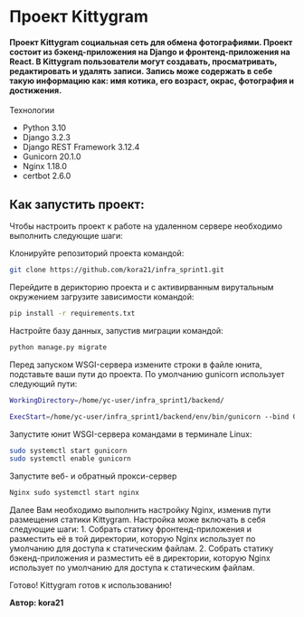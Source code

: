 # Проект Kittygram
#### Проект Kittygram социальная сеть для обмена фотографиями. Проект состоит из бэкенд-приложения на Django и фронтенд-приложения на React. В Kittygram пользователи могут создавать, просматривать, редактировать и удалять записи. Запись може содержать в себе такую информацию как: имя котика, его возраст, окрас, фотография и достижения.


Технологии

- Python 3.10
- Django 3.2.3
- Django REST Framework 3.12.4
- Gunicorn 20.1.0
- Nginx 1.18.0
- certbot 2.6.0

## Как запустить проект:

Чтобы настроить проект к работе на удаленном сервере необходимо выполнить следующие шаги:

Клонируйте репозиторий проекта командой:
```sh
git clone https://github.com/kora21/infra_sprint1.git
```

Перейдите в дерикторию проекта и с активирванным вирутальным окружением загрузите зависимости командой: 

```sh
pip install -r requirements.txt
```

Настройте базу данных, запустив миграции командой:

```sh
python manage.py migrate
```
Перед запуском WSGI-сервера измените строки в файле юнита, подставьте ваши пути до проекта. По умолчанию gunicorn использует следующий пути: 

```sh
WorkingDirectory=/home/yc-user/infra_sprint1/backend/

ExecStart=/home/yc-user/infra_sprint1/backend/env/bin/gunicorn --bind 0.0.0.0:8030 kittygram_backend.wsgi
```

Запустите юнит WSGI-сервера командами в терминале Linux: 

```sh
sudo systemctl start gunicorn
sudo systemctl enable gunicorn
```

Запустите веб- и обратный прокси-сервер 
```sh
Nginx sudo systemctl start nginx
```

Далее Вам необходимо выполнить настройку Nginx, изменив пути размещения статики Kittygram. Настройка може включать в себя следующие шаги: 1. Собрать статику фронтенд-приложения и разместить её в той директории, которую Nginx использует по умолчанию для доступа к статическим файлам. 2. Собрать статику бэкенд-приложения и разместить её в директории, которую Nginx использует по умолчанию для доступа к статическим файлам.

Готово! Kittygram готов к использованию!


**Автор: kora21**

